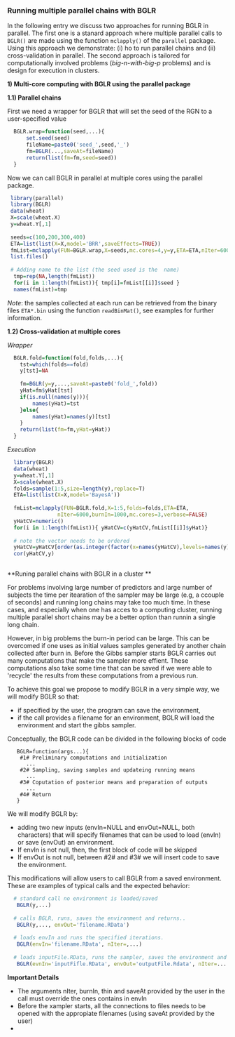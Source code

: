 ### Running multiple parallel chains with BGLR

In the following entry we discuss two approaches for running BGLR in parallel. The first one is a stanard approach where multiple parallel calls to `BGLR()` are made using the function `mclapply()` of the `parallel` package. Using this approach we demonstrate: (i) ho to run parallel chains and (ii) cross-validation in parallel. The second approach is tailored for computationally involved problems (*big-n-with-big-p* problems) and is design for execution in clusters.


**1) Multi-core computing with BGLR using the parallel package**

**1.1) Parallel chains**
 
 First we need a wrapper for BGLR that will set the seed of the RGN to a user-specified value
 
```R
  BGLR.wrap=function(seed,...){
	  set.seed(seed)
	  fileName=paste0('seed_',seed,'_')
	  fm=BGLR(...,saveAt=fileName)
	  return(list(fm=fm,seed=seed))
  }
```

Now we can call BGLR in parallel at multiple cores using the parallel package.

```R
 library(parallel)
 library(BGLR)
 data(wheat)
 X=scale(wheat.X)
 y=wheat.Y[,1]
 
 seeds=c(100,200,300,400)
 ETA=list(list(X=X,model='BRR',saveEffects=TRUE))
 fmList=mclapply(FUN=BGLR.wrap,X=seeds,mc.cores=4,y=y,ETA=ETA,nIter=6000,burnIn=1000,verbose=F)
 list.files()
 
 # Adding name to the list (the seed used is the  name)
  tmp=rep(NA,length(fmList))
  for(i in 1:length(fmList)){ tmp[i]=fmList[[i]]$seed }
  names(fmList)=tmp
```
*Note*: the samples collected at each run can be retrieved from the binary files `ETA*.bin`  using the function `readBinMat()`, see examples for further information.

**1.2) Cross-validation at multiple cores**

*Wrapper*

```R
  BGLR.fold=function(fold,folds,...){
	tst=which(folds==fold)
	y[tst]=NA
	
	fm=BGLR(y=y,...,saveAt=paste0('fold_',fold))
	yHat=fm$yHat[tst]
	if(is.null(names(y))){
		names(yHat)=tst
	}else{
		names(yHat)=names(y)[tst]	
	}
	return(list(fm=fm,yHat=yHat))
  }
```

*Execution*

```R
  library(BGLR)
  data(wheat)
  y=wheat.Y[,1]
  X=scale(wheat.X)
  folds=sample(1:5,size=length(y),replace=T)
  ETA=list(list(X=X,model='BayesA'))
  
  fmList=mclapply(FUN=BGLR.fold,X=1:5,folds=folds,ETA=ETA,
                nIter=6000,burnIn=1000,mc.cores=3,verbose=FALSE)
  yHatCV=numeric()
  for(i in 1:length(fmList)){ yHatCV=c(yHatCV,fmList[[i]]$yHat)}
  
  # note the vector needs to be ordered
  yHatCV=yHatCV[order(as.integer(factor(x=names(yHatCV),levels=names(y),ordered=TRUE)))]
  cor(yHatCV,y)
  
```

**Runing parallel chains with BGLR in a cluster **


For problems involving large number of predictors and large number of subjects the time per itearation of the sampler may be large (e.g, a ccouple of seconds)
and running long chains may take too much time. In these cases, and especially when one has acces to a computing cluster, running multiple parallel short chains
may be a better option than runnin a single long chain. 

However, in big problems the burn-in period can be large. This can be overcomed if one uses as initial values samples generated by another
chain collected after burn in. Before the Gibbs sampler starts BGLR carries out many computations that make the sampler more effient. These
computations also take some time that can be saved if we were able to 'recycle' the results from these computations from a previous run.

To achieve this goal we propose to modify BGLR in a very simple way, we will modify BGLR so that:  

  - if specified by the user, the program can save the environment,
  - if the call provides a filename for an environment, BGLR will load the environment and start the gibbs sampler.
          
Conceptually, the BGLR code can be divided in the following blocks of code

```
   BGLR=function(args...){
    #1# Preliminary computations and initialization
      ...
    #2# Sampling, saving samples and updateing running means
      ...
    #3# Coputation of posterior means and preparation of outputs
      ...
    #4# Return
   }
```

We will modify BGLR by:
  - adding two new inputs (envIn=NULL and envOut=NULL, both characters) that will specify filenames that can be used to load (envIn) or save (envOut) an environment.
  - If envIn is not null, then, the first block of code will be skipped
  - If envOut is not null, between #2# and #3# we will insert code to save the environment.

This modifications will allow users to call BGLR from a saved environment. These are examples of typical calls and the expected behavior:

```R
  # standard call no environment is loaded/saved
   BGLR(y,...) 
  
  # calls BGLR, runs, saves the environment and returns..
   BGLR(y,..., envOut='filename.RData') 
   
  # loads envIn and runs the specified iterations.
   BGLR(envIn='filename.RData', nIter=,...) 
  
  # loads inputFile.RData, runs the sampler, saves the environment and reutnrs.
   BGLR(evnIn='inputFifle.RData', envOut='outputFile.Rdata', nIter=....) 
```
**Important Details**   
  - The arguments nIter, burnIn, thin and saveAt provided by the user in the call must override the ones contains in envIn
  - Before the xampler starts, all the connections to files needs to be opened with the appropiate filenames (using saveAt provided by the user)
  - 
